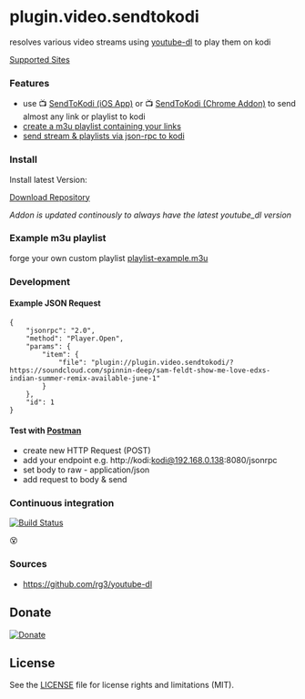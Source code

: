 # plugin.video.sendtokodi

resolves various video streams using [youtube-dl](https://github.com/rg3/youtube-dl) to play them on kodi

[Supported Sites](https://rg3.github.io/youtube-dl/supportedsites.html)

### Features

- use :tv: [SendToKodi (iOS App)](https://itunes.apple.com/de/app/sendtokodi/id1113517603?mt=8) or :tv: [SendToKodi (Chrome Addon)](https://chrome.google.com/webstore/detail/sendtokodi/gbcpfpcacakaadapjcdchbdmdnfbnbaf) to send almost any link or playlist to kodi
- [create a m3u playlist containing your links](#example-m3u-playlist)
- [send stream & playlists via json-rpc to kodi](#development)

### Install

Install latest Version:

[Download Repository](https://github.com/firsttris/repository.sendtokodi/raw/master/repository.sendtokodi/repository.sendtokodi-0.0.1.zip)

*Addon is updated continously to always have the latest youtube_dl version*

### Example m3u playlist
forge your own custom playlist
[playlist-example.m3u](https://github.com/firsttris/plugin.video.sendtokodi/blob/master/playlist-example.m3u)

### Development
#### Example JSON Request
```
{
	"jsonrpc": "2.0",
	"method": "Player.Open",
	"params": {
		"item": {
			"file": "plugin://plugin.video.sendtokodi/?https://soundcloud.com/spinnin-deep/sam-feldt-show-me-love-edxs-indian-summer-remix-available-june-1"
		}
	},
	"id": 1
}
```
#### Test with [Postman](https://www.getpostman.com/)

- create new HTTP Request (POST)
- add your endpoint e.g. http://kodi:kodi@192.168.0.138:8080/jsonrpc
- set body to raw - application/json
- add request to body & send

### Continuous integration

[![Build Status](https://travis-ci.org/firsttris/plugin.video.sendtokodi.svg?branch=master)](https://travis-ci.org/firsttris/plugin.video.sendtokodi) 

:dizzy_face:

### Sources
- https://github.com/rg3/youtube-dl

## Donate
[![Donate](https://img.shields.io/badge/Donate-PayPal-green.svg)](https://www.paypal.com/cgi-bin/webscr?cmd=_s-xclick&hosted_button_id=KEAR9ZC228YCL)

## License
See the [LICENSE](LICENSE.md) file for license rights and limitations (MIT).
